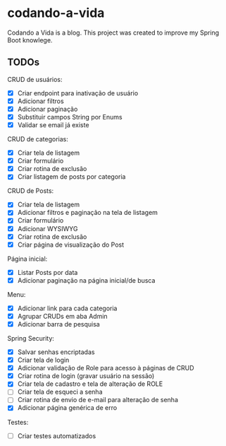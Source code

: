 # codando-a-vida
Codando a Vida is a blog. This project was created to improve my Spring Boot knowlege.

## TODOs

CRUD de usuários:
- [X] Criar endpoint para inativação de usuário
- [X] Adicionar filtros
- [X] Adicionar paginação
- [X] Substituir campos String por Enums
- [X] Validar se email já existe

CRUD de categorias:
- [X] Criar tela de listagem
- [X] Criar formulário
- [X] Criar rotina de exclusão
- [X] Criar listagem de posts por categoria

CRUD de Posts:
- [X] Criar tela de listagem
- [X] Adicionar filtros e paginação na tela de listagem
- [X] Criar formulário
- [X] Adicionar WYSIWYG
- [X] Criar rotina de exclusão
- [X] Criar página de visualização do Post

Página inicial:
- [X] Listar Posts por data
- [X] Adicionar paginação na página inicial/de busca

Menu:
- [X] Adicionar link para cada categoria
- [X] Agrupar CRUDs em aba Admin
- [X] Adicionar barra de pesquisa

Spring Security:
- [X] Salvar senhas encriptadas
- [X] Criar tela de login
- [X] Adicionar validação de Role para acesso à páginas de CRUD
- [X] Criar rotina de login (gravar usuário na sessão)
- [X] Criar tela de cadastro e tela de alteração de ROLE
- [ ] Criar tela de esqueci a senha
- [ ] Criar rotina de envio de e-mail para alteração de senha
- [X] Adicionar página genérica de erro

Testes:
- [ ] Criar testes automatizados